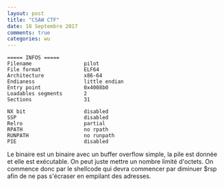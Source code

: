 ```yaml
---
layout: post
title: "CSAW CTF"
date: 18 Septembre 2017
comments: true
categories: wu
---
```

```
===== INFOS ===== 
Filename                 pilot
File format              ELF64
Architecture             x86-64
Endianess                little endian
Entry point              0x4008b0
Loadables segments       2
Sections                 31

NX bit                   disabled
SSP                      disabled
Relro                    partial
RPATH                    no rpath
RUNPATH                  no runpath
PIE                      disabled
```
Le binaire est un binaire avec un buffer overflow simple, la pile est donnée et
elle est exécutable. On peut juste mettre un nombre limité d'octets. On commence
donc par le shellcode qui devra commencer par diminuer $rsp afin de ne pas
s'écraser en empilant des adresses.